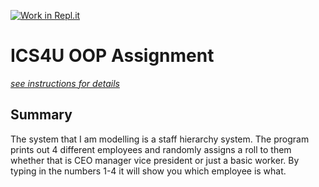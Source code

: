 [![Work in Repl.it](https://classroom.github.com/assets/work-in-replit-14baed9a392b3a25080506f3b7b6d57f295ec2978f6f33ec97e36a161684cbe9.svg)](https://classroom.github.com/online_ide?assignment_repo_id=3859921&assignment_repo_type=AssignmentRepo)
# ICS4U OOP Assignment
[*see instructions for details*](Instructions.md)
## Summary
The system that I am modelling is a staff hierarchy system. The program prints out 4 different employees and randomly assigns a roll to them whether that is CEO manager vice president or just a basic worker. By typing in the numbers 1-4 it will show you which employee is what.
